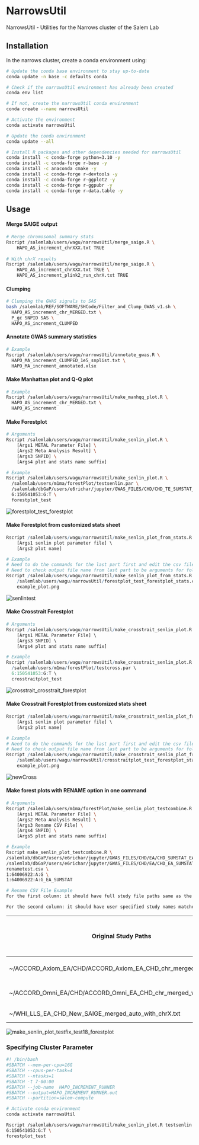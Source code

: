 # NarrowsUtil

NarrowsUtil - Utilities for the Narrows cluster of the Salem Lab



## Installation

In the narrows cluster, create a conda environment using:

```bash
# Update the conda base environment to stay up-to-date
conda update -n base -c defaults conda

# Check if the narrowsUtil environment has already been created
conda env list

# If not, create the narrowsUtil conda environment
conda create --name narrowsUtil

# Activate the environment
conda activate narrowsUtil

# Update the conda environment
conda update --all

# Install R packages and other dependencies needed for narrowsUtil
conda install -c conda-forge python=3.10 -y
conda install -c conda-forge r-base -y
conda install -c anaconda cmake -y
conda install -c conda-forge r-devtools -y
conda install -c conda-forge r-ggplot2 -y
conda install -c conda-forge r-ggpubr -y
conda install -c conda-forge r-data.table -y
```



## Usage

#### Merge SAIGE output

```bash
# Merge chromosomal summary stats
Rscript /salemlab/users/wagu/narrowsUtil/merge_saige.R \
	HAPO_AS_increment_chrXXX.txt TRUE
	
# With chrX results
Rscript /salemlab/users/wagu/narrowsUtil/merge_saige.R \
	HAPO_AS_increment_chrXXX.txt TRUE \
	HAPO_AS_increment_plink2_run_chrX.txt TRUE
```

#### Clumping

```bash
# Clumping the GWAS signals to SAS
bash /salemlab/REF/SOFTWARE/SHCode/Filter_and_Clump_GWAS_v1.sh \
  HAPO_AS_increment_chr_MERGED.txt \
  P_gc SNPID SAS \
  HAPO_AS_increment_CLUMPED
```

#### Annotate GWAS summary statistics

```bash
# Example
Rscript /salemlab/users/wagu/narrowsUtil/annotate_gwas.R \
  HAPO_MA_increment_CLUMPED_1e5_snplist.txt \
  HAPO_MA_increment_annotated.xlsx
```

#### Make Manhattan plot and Q-Q plot

```bash
# Example
Rscript /salemlab/users/wagu/narrowsUtil/make_manhqq_plot.R \
  HAPO_AS_increment_chr_MERGED.txt \
  HAPO_AS_increment
```

#### Make Forestplot

```bash
# Arguments
Rscript /salemlab/users/wagu/narrowsUtil/make_senlin_plot.R \
	[Args1 METAL Parameter File] \
	[Args2 Meta Analysis Result] \
	[Args3 SNPID] \
	[Args4 plot and stats name suffix]

# Example
Rscript /salemlab/users/wagu/narrowsUtil/make_senlin_plot.R \
  /salemlab/users/m1ma/forestPlot/testsenlin.par \
  /salemlab/dbGaP/users/e6richar/jupyter/GWAS_FILES/CHD/CHD_TE_SUMSTAT_META_011022_study2_META1.txt \
  6:150541053:G:T \
  forestplot_test
```
![forestplot_test_forestplot](https://user-images.githubusercontent.com/97704603/200648647-7e7f8d78-2535-4ed4-8462-e221a4755bac.png)


#### Make Forestplot from customized stats sheet

```R
Rscript /salemlab/users/wagu/narrowsUtil/make_senlin_plot_from_stats.R \
	[Args1 senlin plot parameter file] \
	[Args2 plot name]

# Example
# Need to do the commands for the last part first and edit the csv file generated
# Need to check output file name from last part to be arguments for following step
Rscript /salemlab/users/wagu/narrowsUtil/make_senlin_plot_from_stats.R \
	/salemlab/users/wagu/narrowsUtil/forestplot_test_forestplot_stats.csv \
	example_plot.png
```
![senlintest](https://user-images.githubusercontent.com/97704603/200648846-0190d5df-8144-4587-a3c1-1afb259b79c2.png)

#### Make Crosstrait Forestplot

```r
# Arguments
Rscript /salemlab/users/wagu/narrowsUtil/make_crosstrait_senlin_plot.R \
	[Args1 METAL Parameter File] \
	[Args3 SNPID] \
	[Args4 plot and stats name suffix]

# Example
Rscript /salemlab/users/wagu/narrowsUtil/make_crosstrait_senlin_plot.R \
  /salemlab/users/m1ma/forestPlot/testcross.par \
  6:150541053:G:T \
  crosstraitplot_test
```
![crosstrait_crosstrait_forestplot](https://user-images.githubusercontent.com/97704603/200648738-3d4e313b-db5e-497b-876c-781da873be99.png)


#### Make Crosstrait Forestplot from customized stats sheet

```r
Rscript /salemlab/users/wagu/narrowsUtil/make_crosstrait_senlin_plot_from_stats.R \
	[Args1 senlin plot parameter file] \
	[Args2 plot name]

# Example
# Need to do the commands for the last part first and edit the csv file generated
# Need to check output file name from last part to be arguments for following step
Rscript /salemlab/users/wagu/narrowsUtil/make_crosstrait_senlin_plot_from_stats.R \
	/salemlab/users/wagu/narrowsUtil/crosstraitplot_test_forestplot_stats.csv \
	example_plot.png
```
![newCross](https://user-images.githubusercontent.com/97704603/200648697-f09a0f06-a5ca-432c-aacd-4d6b92cc5796.png)


#### Make forest plots with RENAME option in one command

```bash
# Arguments
Rscript /salemlab/users/m1ma/forestPlot/make_senlin_plot_testcombine.R \
	[Args1 METAL Parameter File] \
	[Args2 Meta Analysis Result] \
	[Args3 Rename CSV File] \
	[Args4 SNPID] \
	[Args5 plot and stats name suffix]

# Example
Rscript make_senlin_plot_testcombine.R \
/salemlab/dbGaP/users/e6richar/jupyter/GWAS_FILES/CHD/EA/CHD_SUMSTAT_EA_META_X.par \ 
/salemlab/dbGaP/users/e6richar/jupyter/GWAS_FILES/CHD/EA/CHD_EA_SUMSTAT_META_011122_study2_META1.txt \
renametest.csv \
1:64006922:A:G \
1:64006922:A:G_EA_SUMSTAT

# Rename CSV File Example
For the first column: it should have full study file paths same as the paths of the individual studies in the metal parameter file.

For the second column: it should have user specified study names matched to the paths in the first column.
```
| Original Study Paths | New Study Names specified by users |
| --- | --- |
| ~/ACCORD_Axiom_EA/CHD/ACCORD_Axiom_EA_CHD_chr_merged_with_chrX.txt | ACCORD Axiom EUR CAD |
| ~/ACCORD_Omni_EA/CHD/ACCORD_Omni_EA_CHD_chr_merged_with_chrX.txt | ACCORD Omni EUR CAD |
| ~/WHI_LLS_EA_CHD_New_SAIGE_merged_auto_with_chrX.txt | WHI LLS EUR CAD|

![make_senlin_plot_testfix_test18_forestplot](https://user-images.githubusercontent.com/97704603/218339115-a7231206-fa6c-448b-bffa-d60f96903f34.png)








### Specifying Cluster Parameter

```bash
#! /bin/bash
#SBATCH --mem-per-cpu=16G
#SBATCH --cpus-per-task=4
#SBATCH --ntasks=1
#SBATCH -t 7-00:00
#SBATCH --job-name  HAPO_INCREMENT_RUNNER
#SBATCH --output=HAPO_INCREMENT_RUNNER.out
#SBATCH --partition=salem-compute

# Activate conda environment
conda activate narrowsUtil

Rscript /salemlab/users/wagu/narrowsUtil/make_senlin_plot.R testsenlin.par \ /salemlab/dbGaP/users/e6richar/jupyter/GWAS_FILES/CHD/CHD_TE_SUMSTAT_META_011022_study2_META1.txt \
6:150541053:G:T \
forestplot_test



